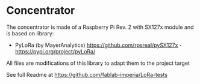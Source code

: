 # Concentrator

The concentrator is made of a Raspberry Pi Rev. 2 with SX127x module and is based on library:
* PyLoRa (by MayerAnalytics) https://github.com/rpsreal/pySX127x - https://pypi.org/project/pyLoRa/

All files are modifications of this library to adapt them to the project target

See full Readme at https://github.com/fablab-imperia/LoRa-tests
